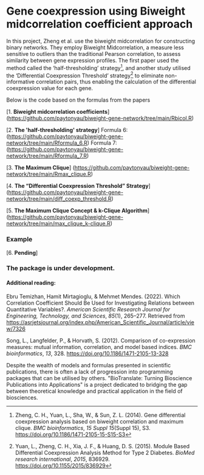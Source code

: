 
# Gene coexpression using Biweight midcorrelation coefficient approach

In this project, Zheng et al. use the biweight midcorrelation for constructing binary networks. They employ Biweight Midcorrelation, a measure less sensitive to outliers than the traditional Pearson correlation, to assess similarity between gene expression profiles. The first paper used the method called the ‘half-thresholding’ strategy[^1], and another study utilised the ‘Differential Coexpression Threshold’ strategy[^2] to eliminate non-informative correlation pairs, thus enabling the calculation of the differential coexpression value for each gene.


 [^1]:Zheng, C. H., Yuan, L., Sha, W., & Sun, Z. L. (2014). Gene differential coexpression analysis based on biweight correlation and maximum clique. _BMC bioinformatics_, _15 Suppl 15_(Suppl 15), S3. https://doi.org/10.1186/1471-2105-15-S15-S3
 [^2]:Yuan, L., Zheng, C. H., Xia, J. F., & Huang, D. S. (2015). Module Based Differential Coexpression Analysis Method for Type 2 Diabetes. _BioMed research international_, _2015_, 836929. https://doi.org/10.1155/2015/836929

Below is the code based on the formulas from the papers

[1. **Biweight midcorrelation coefficients**]
(https://github.com/paytonyau/biweight-gene-network/tree/main/Rbicol.R)

[2. **The 'half-thresholding' strategy**]
Formula 6: (https://github.com/paytonyau/biweight-gene-network/tree/main/Rformula_6.R)
Formula 7: (https://github.com/paytonyau/biweight-gene-network/tree/main/Rformula_7.R)

[3. **The Maximum Clique**]
(https://github.com/paytonyau/biweight-gene-network/tree/main/Rmax_clique.R)

[4. **The “Differential Coexpression Threshold” Strategy**]
(https://github.com/paytonyau/biweight-gene-network/tree/main/diff_coexp_threshold.R)

[5. **The Maximum Clique Concept & k-Clique Algorithm**]
(https://github.com/paytonyau/biweight-gene-network/tree/main/max_clique_k-clique.R)

### Example
[6. **Pending**]


### The package is under development. 


#### Additional reading:

Ebru Temizhan, Hamit Mirtagioglu, & Mehmet Mendes. (2022). Which Correlation Coefficient Should Be Used for Investigating Relations between Quantitative Variables?. _American Scientific Research Journal for Engineering, Technology, and Sciences_, _85_(1), 265–277. Retrieved from https://asrjetsjournal.org/index.php/American_Scientific_Journal/article/view/7326

Song, L., Langfelder, P., & Horvath, S. (2012). Comparison of co-expression measures: mutual information, correlation, and model based indices. _BMC bioinformatics_, _13_, 328. https://doi.org/10.1186/1471-2105-13-328

Despite the wealth of models and formulas presented in scientific publications, there is often a lack of progression into programming packages that can be utilised by others. "BioTranslate: Turning Bioscience Publications into Applications" is a project dedicated to bridging the gap between theoretical knowledge and practical application in the field of biosciences. 
